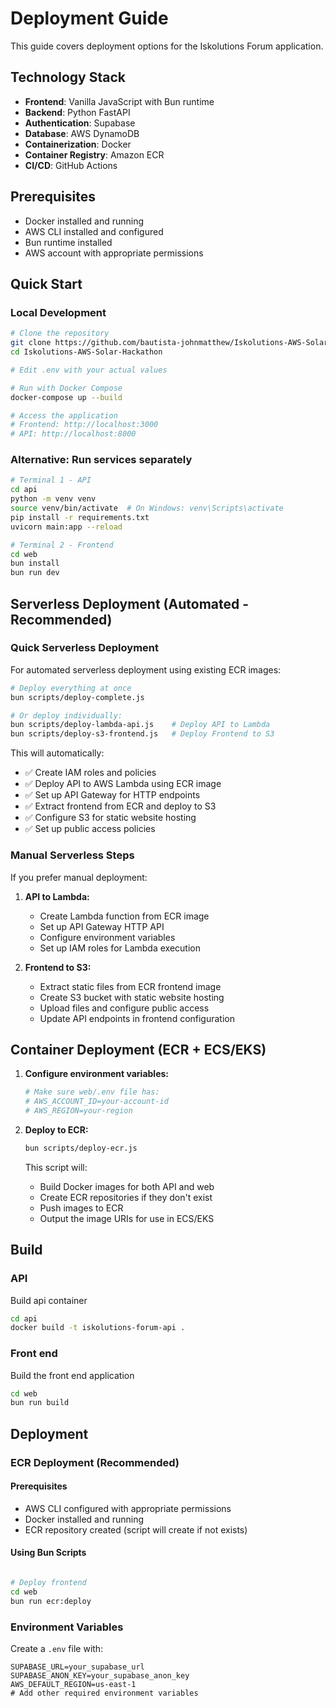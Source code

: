 
# Deployment Guide

This guide covers deployment options for the Iskolutions Forum application.

## Technology Stack
- **Frontend**: Vanilla JavaScript with Bun runtime
- **Backend**: Python FastAPI
- **Authentication**: Supabase
- **Database**: AWS DynamoDB
- **Containerization**: Docker
- **Container Registry**: Amazon ECR
- **CI/CD**: GitHub Actions

## Prerequisites

- Docker installed and running
- AWS CLI installed and configured
- Bun runtime installed
- AWS account with appropriate permissions

## Quick Start

### Local Development
```bash
# Clone the repository
git clone https://github.com/bautista-johnmatthew/Iskolutions-AWS-Solar-Hackathon.git
cd Iskolutions-AWS-Solar-Hackathon

# Edit .env with your actual values

# Run with Docker Compose
docker-compose up --build

# Access the application
# Frontend: http://localhost:3000
# API: http://localhost:8000
```

### Alternative: Run services separately
```bash
# Terminal 1 - API
cd api
python -m venv venv
source venv/bin/activate  # On Windows: venv\Scripts\activate
pip install -r requirements.txt
uvicorn main:app --reload

# Terminal 2 - Frontend
cd web
bun install
bun run dev
```

## Serverless Deployment (Automated - Recommended)

### Quick Serverless Deployment

For automated serverless deployment using existing ECR images:

```bash
# Deploy everything at once
bun scripts/deploy-complete.js

# Or deploy individually:
bun scripts/deploy-lambda-api.js    # Deploy API to Lambda
bun scripts/deploy-s3-frontend.js   # Deploy Frontend to S3
```

This will automatically:
- ✅ Create IAM roles and policies
- ✅ Deploy API to AWS Lambda using ECR image
- ✅ Set up API Gateway for HTTP endpoints
- ✅ Extract frontend from ECR and deploy to S3
- ✅ Configure S3 for static website hosting
- ✅ Set up public access policies

### Manual Serverless Steps

If you prefer manual deployment:

1. **API to Lambda:**
   - Create Lambda function from ECR image
   - Set up API Gateway HTTP API
   - Configure environment variables
   - Set up IAM roles for Lambda execution

2. **Frontend to S3:**
   - Extract static files from ECR frontend image
   - Create S3 bucket with static website hosting
   - Upload files and configure public access
   - Update API endpoints in frontend configuration

## Container Deployment (ECR + ECS/EKS)

1. **Configure environment variables:**
   ```bash
   # Make sure web/.env file has:
   # AWS_ACCOUNT_ID=your-account-id
   # AWS_REGION=your-region
   ```

2. **Deploy to ECR:**
   ```bash
   bun scripts/deploy-ecr.js
   ```

   This script will:
   - Build Docker images for both API and web
   - Create ECR repositories if they don't exist
   - Push images to ECR
   - Output the image URIs for use in ECS/EKS

## Build

### API
Build api container
```bash
cd api
docker build -t iskolutions-forum-api .
```

### Front end
Build the front end application
```bash
cd web
bun run build
```

## Deployment

### ECR Deployment (Recommended)

#### Prerequisites
- AWS CLI configured with appropriate permissions
- Docker installed and running
- ECR repository created (script will create if not exists)

#### Using Bun Scripts
```bash

# Deploy frontend
cd web
bun run ecr:deploy
```

### Environment Variables
Create a `.env` file with:
```env
SUPABASE_URL=your_supabase_url
SUPABASE_ANON_KEY=your_supabase_anon_key
AWS_DEFAULT_REGION=us-east-1
# Add other required environment variables
```
